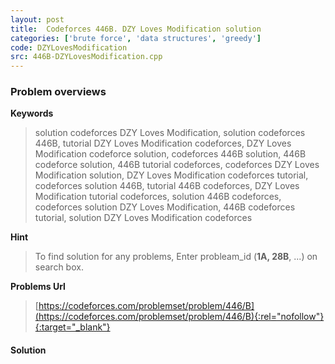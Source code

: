 ```yaml
---
layout: post
title:  Codeforces 446B. DZY Loves Modification solution
categories: ['brute force', 'data structures', 'greedy']
code: DZYLovesModification
src: 446B-DZYLovesModification.cpp
---
```

### **Problem overviews**

**Keywords**
> solution codeforces DZY Loves Modification, solution codeforces 446B, tutorial DZY Loves Modification codeforces, DZY Loves Modification codeforce solution, codeforces 446B solution, 446B codeforce solution, 446B tutorial codeforces, codeforces DZY Loves Modification solution, DZY Loves Modification codeforces tutorial, codeforces solution 446B, tutorial 446B codeforces, DZY Loves Modification tutorial codeforces, solution 446B codeforces, codeforces solution DZY Loves Modification, 446B codeforces tutorial, solution DZY Loves Modification codeforces

**Hint**
> To find solution for any problems, Enter probleam_id (**1A, 28B**, ...) on search box. 

**Problems Url**
> [https://codeforces.com/problemset/problem/446/B](https://codeforces.com/problemset/problem/446/B){:rel="nofollow"}{:target="_blank"}

#### **Solution**



